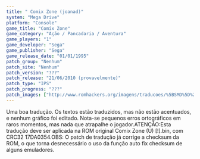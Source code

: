```yaml
---
title: " Comix Zone (joanad)"
system: "Mega Drive"
platform: "Console"
game_title: "Comix Zone"
game_category: "Ação / Pancadaria / Aventura"
game_players: "1"
game_developer: "Sega"
game_publisher: "Sega"
game_release_date: "01/01/1995"
patch_group: "Nenhum"
patch_site: "Nenhum"
patch_version: "???"
patch_release: "21/06/2010 (provavelmente)"
patch_type: "IPS"
patch_progress: "???"
patch_images: ["http://www.romhackers.org/imagens/traducoes/%5BSMD%5D%20Comix%20Zone%20-%20joanad%20-%201.png","http://www.romhackers.org/imagens/traducoes/%5BSMD%5D%20Comix%20Zone%20-%20joanad%20-%202.png","http://www.romhackers.org/imagens/traducoes/%5BSMD%5D%20Comix%20Zone%20-%20joanad%20-%203.png"]
---
```

Uma boa tradução. Os textos estão traduzidos, mas não estão acentuados, e nenhum gráfico foi editado. Nota-se pequenos erros ortográficos em raros momentos, mas nada que atrapalhe o jogador.ATENÇÃO:Esta tradução deve ser aplicada na ROM original Comix Zone (U) [!].bin, com CRC32 17DA0354.OBS: O patch de tradução já corrige a checksum da ROM, o que torna desnecessário o uso da função auto fix checksum de alguns emuladores.